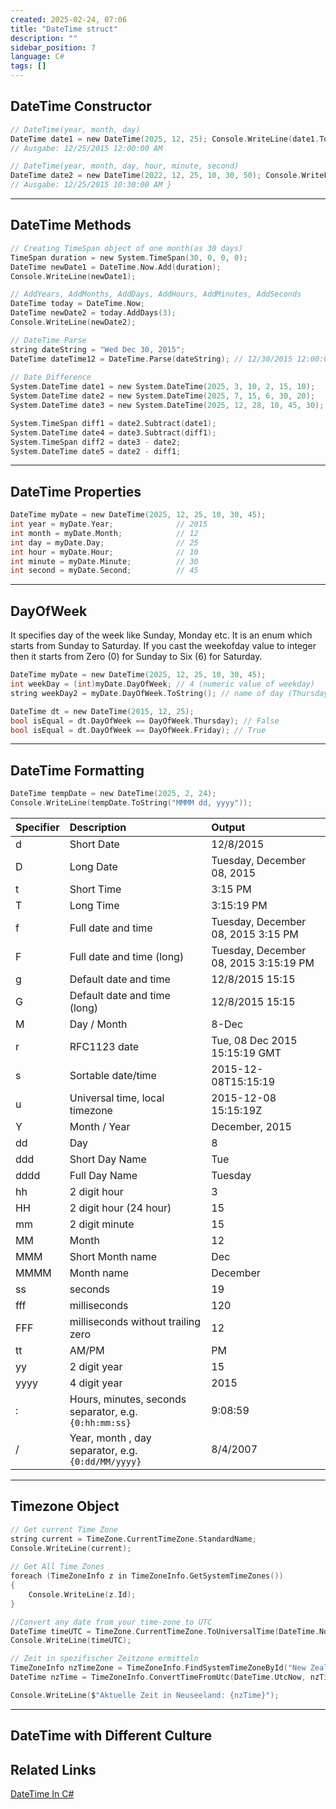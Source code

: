 ```yaml
---
created: 2025-02-24, 07:06
title: "DateTime struct"
description: ""
sidebar_position: 7
language: C#
tags: []
---
```

## DateTime Constructor

```c
// DateTime(year, month, day) 
DateTime date1 = new DateTime(2025, 12, 25); Console.WriteLine(date1.ToString()); 
// Ausgabe: 12/25/2015 12:00:00 AM 

// DateTime(year, month, day, hour, minute, second)
DateTime date2 = new DateTime(2022, 12, 25, 10, 30, 50); Console.WriteLine(date1.ToString());
// Ausgabe: 12/25/2015 10:30:00 AM }
```
---
## DateTime Methods

```c
// Creating TimeSpan object of one month(as 30 days)  
TimeSpan duration = new System.TimeSpan(30, 0, 0, 0);  
DateTime newDate1 = DateTime.Now.Add(duration);  
Console.WriteLine(newDate1);

// AddYears, AddMonths, AddDays, AddHours, AddMinutes, AddSeconds  
DateTime today = DateTime.Now;
DateTime newDate2 = today.AddDays(3);
Console.WriteLine(newDate2);

// DateTime Parse
string dateString = "Wed Dec 30, 2015";  
DateTime dateTime12 = DateTime.Parse(dateString); // 12/30/2015 12:00:00 AM  
  
// Date Difference  
System.DateTime date1 = new System.DateTime(2025, 3, 10, 2, 15, 10);  
System.DateTime date2 = new System.DateTime(2025, 7, 15, 6, 30, 20);  
System.DateTime date3 = new System.DateTime(2025, 12, 28, 10, 45, 30);

System.TimeSpan diff1 = date2.Subtract(date1);
System.DateTime date4 = date3.Subtract(diff1);  
System.TimeSpan diff2 = date3 - date2;
System.DateTime date5 = date2 - diff1;
```
---
## DateTime Properties

```c
DateTime myDate = new DateTime(2025, 12, 25, 10, 30, 45);  
int year = myDate.Year;              // 2015  
int month = myDate.Month;            // 12  
int day = myDate.Day;                // 25  
int hour = myDate.Hour;              // 10  
int minute = myDate.Minute;          // 30  
int second = myDate.Second;          // 45  

```
---
## DayOfWeek
It specifies day of the week like Sunday, Monday etc. It is an enum which starts from Sunday to Saturday. If you cast the weekofday value to integer then it starts from Zero (0) for Sunday to Six (6) for Saturday.

```c
DateTime myDate = new DateTime(2025, 12, 25, 10, 30, 45);
int weekDay = (int)myDate.DayOfWeek; // 4 (numeric value of weekday)
string weekDay2 = myDate.DayOfWeek.ToString(); // name of day (Thursday)

DateTime dt = new DateTime(2015, 12, 25);
bool isEqual = dt.DayOfWeek == DayOfWeek.Thursday); // False
bool isEqual = dt.DayOfWeek == DayOfWeek.Friday); // True
```
---
## DateTime Formatting

```c
DateTime tempDate = new DateTime(2025, 2, 24);
Console.WriteLine(tempDate.ToString("MMMM dd, yyyy"));
```

| Specifier | Description                                          | Output                                |
| :-------- | :--------------------------------------------------- | :------------------------------------ |
| d         | Short Date                                           | 12/8/2015                             |
| D         | Long Date                                            | Tuesday, December 08, 2015            |
| t         | Short Time                                           | 3:15 PM                               |
| T         | Long Time                                            | 3:15:19 PM                            |
| f         | Full date and time                                   | Tuesday, December 08, 2015 3:15 PM    |
| F         | Full date and time (long)                            | Tuesday, December 08, 2015 3:15:19 PM |
| g         | Default date and time                                | 12/8/2015 15:15                       |
| G         | Default date and time (long)                         | 12/8/2015 15:15                       |
| M         | Day / Month                                          | 8-Dec                                 |
| r         | RFC1123 date                                         | Tue, 08 Dec 2015 15:15:19 GMT         |
| s         | Sortable date/time                                   | 2015-12-08T15:15:19                   |
| u         | Universal time, local timezone                       | 2015-12-08 15:15:19Z                  |
| Y         | Month / Year                                         | December, 2015                        |
| dd        | Day                                                  | 8                                     |
| ddd       | Short Day Name                                       | Tue                                   |
| dddd      | Full Day Name                                        | Tuesday                               |
| hh        | 2 digit hour                                         | 3                                     |
| HH        | 2 digit hour (24 hour)                               | 15                                    |
| mm        | 2 digit minute                                       | 15                                    |
| MM        | Month                                                | 12                                    |
| MMM       | Short Month name                                     | Dec                                   |
| MMMM      | Month name                                           | December                              |
| ss        | seconds                                              | 19                                    |
| fff       | milliseconds                                         | 120                                   |
| FFF       | milliseconds without trailing zero                   | 12                                    |
| tt        | AM/PM                                                | PM                                    |
| yy        | 2 digit year                                         | 15                                    |
| yyyy      | 4 digit year                                         | 2015                                  |
| :         | Hours, minutes, seconds separator, e.g. `{0:hh:mm:ss}` | 9:08:59                               |
| /         | Year, month , day separator, e.g. `{0:dd/MM/yyyy}`     | 8/4/2007                              |

---
## Timezone Object

```c
// Get current Time Zone  
string current = TimeZone.CurrentTimeZone.StandardName;  
Console.WriteLine(current);  
  
// Get All Time Zones  
foreach (TimeZoneInfo z in TimeZoneInfo.GetSystemTimeZones())  
{  
    Console.WriteLine(z.Id);  
}

//Convert any date from your time-zone to UTC
DateTime timeUTC = TimeZone.CurrentTimeZone.ToUniversalTime(DateTime.Now);  
Console.WriteLine(timeUTC);

// Zeit in spezifischer Zeitzone ermitteln
TimeZoneInfo nzTimeZone = TimeZoneInfo.FindSystemTimeZoneById("New Zealand Standard Time");  
DateTime nzTime = TimeZoneInfo.ConvertTimeFromUtc(DateTime.UtcNow, nzTimeZone);

Console.WriteLine($"Aktuelle Zeit in Neuseeland: {nzTime}");
```
---
## DateTime with Different Culture


## Related Links
[DateTime In C#](https://www.csharp.com/article/datetime-in-c-sharp/)